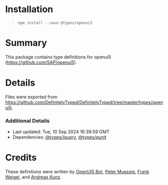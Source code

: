 # Installation
> `npm install --save @types/openui5`

# Summary
This package contains type definitions for openui5 (https://github.com/SAP/openui5).

# Details
Files were exported from https://github.com/DefinitelyTyped/DefinitelyTyped/tree/master/types/openui5.

### Additional Details
 * Last updated: Tue, 10 Sep 2024 16:39:59 GMT
 * Dependencies: [@types/jquery](https://npmjs.com/package/@types/jquery), [@types/qunit](https://npmjs.com/package/@types/qunit)

# Credits
These definitions were written by [OpenUI5 Bot](https://github.com/openui5bot), [Peter Muessig](https://github.com/petermuessig), [Frank Weigel](https://github.com/codeworrior), and [Andreas Kunz](https://github.com/akudev).
